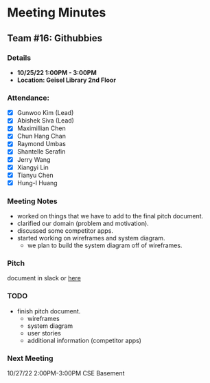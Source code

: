 # Meeting Minutes
## Team #16: Githubbies
### Details 
- **10/25/22 1:00PM - 3:00PM**
- **Location: Geisel Library 2nd Floor**

### Attendance: 
- [x] Gunwoo Kim (Lead)
- [x] Abishek Siva (Lead)
- [x] Maximillian Chen
- [x] Chun Hang Chan
- [x] Raymond Umbas
- [x] Shantelle Serafin
- [x] Jerry Wang
- [x] Xiangyi Lin
- [x] Tianyu Chen
- [x] Hung-I Huang

### Meeting Notes
- worked on things that we have to add to the final pitch document.
- clarified our domain (problem and motivation).
- discussed some competitor apps.
- started working on wireframes and system diagram.
  - we plan to build the system diagram off of wireframes.

### Pitch

document in slack or [here](https://docs.google.com/document/d/199mJcNXd3xsJs2knyVH1woEHSiTYlz8NzjEhiBg8Y58/edit)

### TODO
- finish pitch document. 
  - wireframes
  - system diagram
  - user stories
  - additional information (competitor apps)

### Next Meeting
10/27/22 2:00PM-3:00PM CSE Basement
